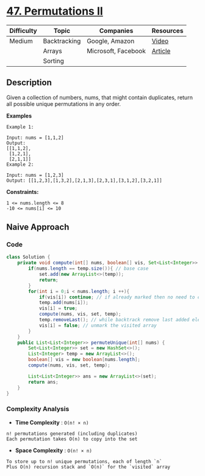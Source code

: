 # [47. Permutations II](https://leetcode.com/problems/permutations-ii/description/)

| Difficulty | Topic        | Companies           | Resources   |
| ---------- | ------------ | ------------------- | ----------- |
| Medium     | Backtracking | Google, Amazon      | [Video]()   |
|            | Arrays       | Microsoft, Facebook | [Article]() |
|            | Sorting      |                     |             |

## Description

Given a collection of numbers, nums, that might contain duplicates, return all possible unique permutations in any order.

**Examples**
```
Example 1:

Input: nums = [1,1,2]
Output:
[[1,1,2],
 [1,2,1],
 [2,1,1]]
Example 2:

Input: nums = [1,2,3]
Output: [[1,2,3],[1,3,2],[2,1,3],[2,3,1],[3,1,2],[3,2,1]]
```

**Constraints:**
```
1 <= nums.length <= 8
-10 <= nums[i] <= 10
```

## Naive Approach

### Code
```java
class Solution {
    private void compute(int[] nums, boolean[] vis, Set<List<Integer>> set, List<Integer> temp){
        if(nums.length == temp.size()){ // base case
            set.add(new ArrayList<>(temp)); 
            return;
        }
        for(int i = 0;i < nums.length; i ++){
            if(vis[i]) continue; // if already marked then no need to computer
            temp.add(nums[i]);
            vis[i] = true;
            compute(nums, vis, set, temp);
            temp.removeLast(); // while backtrack remove last added element
            vis[i] = false; // unmark the visited array
        }
    }
    public List<List<Integer>> permuteUnique(int[] nums) {
        Set<List<Integer>> set = new HashSet<>();
        List<Integer> temp = new ArrayList<>();
        boolean[] vis = new boolean[nums.length];
        compute(nums, vis, set, temp);

        List<List<Integer>> ans = new ArrayList<>(set);
        return ans;
    }
}
```
### Complexity Analysis

- **Time Complexity** : `O(n! × n)`  
```
n! permutations generated (including duplicates)  
Each permutation takes O(n) to copy into the set  
```
- **Space Complexity**  : `O(n! × n)`  
```
To store up to n! unique permutations, each of length `n`  
Plus O(n) recursion stack and `O(n)` for the `visited` array  
```

